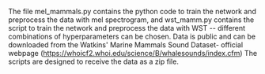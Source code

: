 The file mel_mammals.py contains the python code to train the network and preprocess the data with mel spectrogram, and wst_mamm.py contains the script to train the network and preprocess the data with WST -- different combinations of hyperparameters can be chosen.
Data is public and can be downloaded from the  Watkins' Marine Mammals Sound Dataset- official webpage (https://whoicf2.whoi.edu/science/B/whalesounds/index.cfm) The scripts are designed to receive the data as a zip file.


